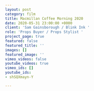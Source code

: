 ```yaml
---
layout: post
category: film
title: Macmillan Coffee Morning 2020
date: 2020-05-31 23:00:00 +0000
client: 'Sam Gainsborough / Blink Ink '
role: 'Props Buyer / Props Stylist '
project_page: true
featured: false
featured_title: ''
images: []
featured_image: ''
vimeo_videos: false
youtube_videos: true
vimeo_ids: []
youtube_ids:
- shSQXmayn-Y

---
```

